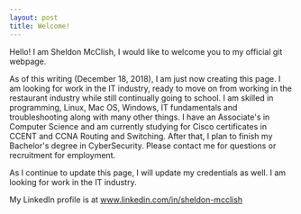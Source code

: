 ```yaml
---
layout: post
title: Welcome!
---
```

Hello! I am Sheldon McClish, I would like to welcome you to my official git webpage.

As of this writing (December 18, 2018), I am just now creating this page. I am looking for work in the IT industry, ready to move on from working in the restaurant industry while still continually going to school. I am skilled in programming, Linux, Mac OS, Windows, IT fundamentals and troubleshooting along with many other things. I have an Associate's in Computer Science and am currently studying for Cisco certificates in CCENT and CCNA Routing and Switching. After that, I plan to finish my Bachelor's degree in CyberSecurity. Please contact me for questions or recruitment for employment.

As I continue to update this page, I will update my credentials as well. I am looking for work in the IT industry.

My LinkedIn profile is at www.linkedin.com/in/sheldon-mcclish

<!-- #Next you can update your site name, avatar and other options using the _config.yml file in the root of your repository (shown #below).

<!--#![_config.yml]({{ site.baseurl }}/images/config.png)

<!--#The easiest way to make your first post is to edit this one. Go into /_posts/ and update the Hello World markdown file. For more #instructions head over to the [Jekyll Now repository](https://github.com/barryclark/jekyll-now) on GitHub.-->

